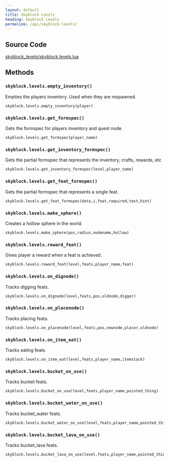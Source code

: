 ```yaml
---
layout: default
title: Skyblock Levels
heading: Skyblock Levels
permalink: /api/skyblock-levels/
---
```


## Source Code

[skyblock_levels/skyblock.levels.lua](https://github.com/cornernote/minetest-skyblock/blob/master/skyblock_levels/skyblock.levels.lua)


## Methods

### `skyblock.levels.empty_inventory()`

Empties the players inventory.  Used when they are respawned.

```
skyblock.levels.empty_inventory(player)
```

### `skyblock.levels.get_formspec()`

Gets the formspec for players inventory and quest node.

```
skyblock.levels.get_formspec(player_name)
```

### `skyblock.levels.get_inventory_formspec()`

Gets the partial formspec that represents the inventory, crafts, rewards, etc

```
skyblock.levels.get_inventory_formspec(level,player_name)
```

### `skyblock.levels.get_feat_formspec()`

Gets the partial formspec that represents a single feat.

```
skyblock.levels.get_feat_formspec(data,i,feat,required,text,hint)
```

### `skyblock.levels.make_sphere()`

Creates a hollow sphere in the world.

```
skyblock.levels.make_sphere(pos,radius,nodename,hollow)
```

### `skyblock.levels.reward_feat()`

Gives player a reward when a feat is achieved.

```
skyblock.levels.reward_feat(level,feats,player_name,feat)
```

### `skyblock.levels.on_dignode()`

Tracks digging feats.

```
skyblock.levels.on_dignode(level,feats,pos,oldnode,digger)
```

### `skyblock.levels.on_placenode()`

Tracks placing feats.

```
skyblock.levels.on_placenode(level,feats,pos,newnode,placer,oldnode)
```

### `skyblock.levels.on_item_eat()`

Tracks eating feats.

```
skyblock.levels.on_item_eat(level,feats,player_name,itemstack)
```

### `skyblock.levels.bucket_on_use()`

Tracks bucket feats.

```
skyblock.levels.bucket_on_use(level,feats,player_name,pointed_thing)
```

### `skyblock.levels.bucket_water_on_use()`

Tracks bucket_water feats.

```
skyblock.levels.bucket_water_on_use(level,feats,player_name,pointed_thing)
```

### `skyblock.levels.bucket_lava_on_use()`

Tracks bucket_lava feats.

```
skyblock.levels.bucket_lava_on_use(level,feats,player_name,pointed_thing)
```

